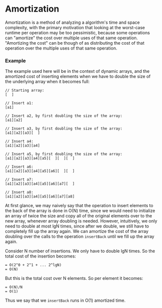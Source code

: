 # Amortization

Amortization is a method of analyzing a algorithm's time and space complexity,
with the primary motivation that looking at the worst-case runtime per operation
may be too pessimistic, because some operations can "amortize" the cost over 
multiple uses of that same operation. "Amortizing the cost" can be though of as
distributing the cost of that operation over the multiple uses of that same 
operation. 

### Example

The example used here will be in the context of dynamic arrays, and the 
amortized cost of inserting elements when we have to double the size of the 
underlying array when it becomes full:

```
// Starting array:
[  ]

// Insert a1:
[a1]

// Insert a2, by first doubling the size of the array:
[a1][a2]

// Insert a3, by first doubling the size of the array:
[a1][a2][a3][  ]

// Insert a4:
[a1][a2][a3][a4]

// Insert a5, by first doubling the size of the array:
[a1][a2][a3][a4][a5][  ][  ][  ]

// Insert a6:
[a1][a2][a3][a4][a5][a6][  ][  ]

// Insert a7:
[a1][a2][a3][a4][a5][a6][a7][  ]

// Insert a8:
[a1][a2][a3][a4][a5][a6][a7][a8]
```

At first glance, we may naively say that the operation to insert elements to 
the back of the array is done in O(N) time, since we would need to initialize
an array of twice the size and copy all of the original elements over to the 
new array, whenever array doubling is needed. However, intuitively, we only 
need to double at most lgN times, since after we double, we still have to 
completely fill up the array again. We can amortize the cost of the array 
doubling over the calls to the operation `insertBack` until we fill up the array
again.

Consider N number of insertions. We only have to double lgN times. So the total 
cost of the insertion becomes:

```
= O(2^0 + 2^1 + ... 2^lgN)
= O(N)
```

But this is the total cost over N elements. So per element it becomes:

```
= O(N)/N
= O(1)
```

Thus we say that we `insertBack` runs in O(1) amortized time.
